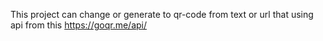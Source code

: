 This project can change or generate to qr-code from text or url that using api from this https://goqr.me/api/
